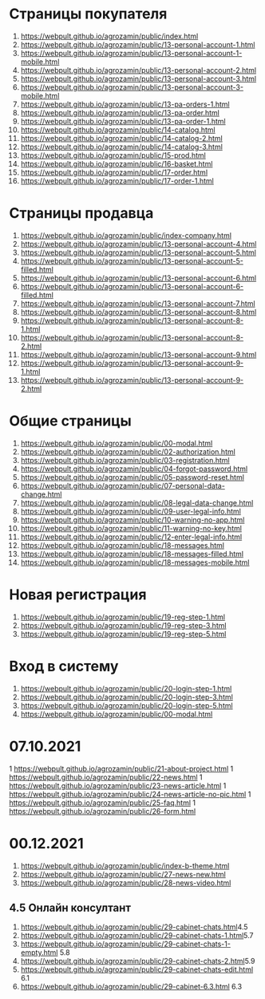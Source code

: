 # Страницы покупателя
1.  <https://webpult.github.io/agrozamin/public/index.html>
2.  <https://webpult.github.io/agrozamin/public/13-personal-account-1.html>
3.  <https://webpult.github.io/agrozamin/public/13-personal-account-1-mobile.html>
4.  <https://webpult.github.io/agrozamin/public/13-personal-account-2.html>
5.  <https://webpult.github.io/agrozamin/public/13-personal-account-3.html>
6.  <https://webpult.github.io/agrozamin/public/13-personal-account-3-mobile.html>
7.  <https://webpult.github.io/agrozamin/public/13-pa-orders-1.html>
8.  <https://webpult.github.io/agrozamin/public/13-pa-order.html>
9.  <https://webpult.github.io/agrozamin/public/13-pa-order-1.html>
10. <https://webpult.github.io/agrozamin/public/14-catalog.html>
11. <https://webpult.github.io/agrozamin/public/14-catalog-2.html>
12. <https://webpult.github.io/agrozamin/public/14-catalog-3.html>
13. <https://webpult.github.io/agrozamin/public/15-prod.html>
14. <https://webpult.github.io/agrozamin/public/16-basket.html>
15. <https://webpult.github.io/agrozamin/public/17-order.html>
16. <https://webpult.github.io/agrozamin/public/17-order-1.html>

# Страницы продавца
1.  <https://webpult.github.io/agrozamin/public/index-company.html>
2.  <https://webpult.github.io/agrozamin/public/13-personal-account-4.html>
3.  <https://webpult.github.io/agrozamin/public/13-personal-account-5.html>
4.  <https://webpult.github.io/agrozamin/public/13-personal-account-5-filled.html>
5.  <https://webpult.github.io/agrozamin/public/13-personal-account-6.html>
6.  <https://webpult.github.io/agrozamin/public/13-personal-account-6-filled.html>
7.  <https://webpult.github.io/agrozamin/public/13-personal-account-7.html>
8.  <https://webpult.github.io/agrozamin/public/13-personal-account-8.html>
9.  <https://webpult.github.io/agrozamin/public/13-personal-account-8-1.html>
10. <https://webpult.github.io/agrozamin/public/13-personal-account-8-2.html>
11. <https://webpult.github.io/agrozamin/public/13-personal-account-9.html>
12. <https://webpult.github.io/agrozamin/public/13-personal-account-9-1.html>
13. <https://webpult.github.io/agrozamin/public/13-personal-account-9-2.html>

# Общие страницы
1.  <https://webpult.github.io/agrozamin/public/00-modal.html>
1.  <https://webpult.github.io/agrozamin/public/02-authorization.html>
1.  <https://webpult.github.io/agrozamin/public/03-registration.html>
1.  <https://webpult.github.io/agrozamin/public/04-forgot-password.html>
1.  <https://webpult.github.io/agrozamin/public/05-password-reset.html>
1.  <https://webpult.github.io/agrozamin/public/07-personal-data-change.html>
1.  <https://webpult.github.io/agrozamin/public/08-legal-data-change.html>
1.  <https://webpult.github.io/agrozamin/public/09-user-legal-info.html>
1.  <https://webpult.github.io/agrozamin/public/10-warning-no-app.html>
1. <https://webpult.github.io/agrozamin/public/11-warning-no-key.html>
1. <https://webpult.github.io/agrozamin/public/12-enter-legal-info.html>
1. <https://webpult.github.io/agrozamin/public/18-messages.html>
1. <https://webpult.github.io/agrozamin/public/18-messages-filled.html>
1. <https://webpult.github.io/agrozamin/public/18-messages-mobile.html>
# Новая регистрация
1.  <https://webpult.github.io/agrozamin/public/19-reg-step-1.html>
2.  <https://webpult.github.io/agrozamin/public/19-reg-step-3.html>
3.  <https://webpult.github.io/agrozamin/public/19-reg-step-5.html>
# Вход в систему
1.  <https://webpult.github.io/agrozamin/public/20-login-step-1.html>
1.  <https://webpult.github.io/agrozamin/public/20-login-step-3.html>
1.  <https://webpult.github.io/agrozamin/public/20-login-step-5.html>
1.  <https://webpult.github.io/agrozamin/public/00-modal.html>

# 07.10.2021

1 <https://webpult.github.io/agrozamin/public/21-about-project.html>
1 <https://webpult.github.io/agrozamin/public/22-news.html>
1 <https://webpult.github.io/agrozamin/public/23-news-article.html>
1 <https://webpult.github.io/agrozamin/public/24-news-article-no-pic.html>
1 <https://webpult.github.io/agrozamin/public/25-faq.html>
1 <https://webpult.github.io/agrozamin/public/26-form.html>

# 00.12.2021
1. <https://webpult.github.io/agrozamin/public/index-b-theme.html>
2. <https://webpult.github.io/agrozamin/public/27-news-new.html>
3. <https://webpult.github.io/agrozamin/public/28-news-video.html>
## 4.5 Онлайн консултант 
1. <https://webpult.github.io/agrozamin/public/29-cabinet-chats.html>4.5
1. <https://webpult.github.io/agrozamin/public/29-cabinet-chats-1.html>5.7
1. <https://webpult.github.io/agrozamin/public/29-cabinet-chats-1-empty.html> 5.8
1. <https://webpult.github.io/agrozamin/public/29-cabinet-chats-2.html>5.9
1. <https://webpult.github.io/agrozamin/public/29-cabinet-chats-edit.html> 6.1
2. <https://webpult.github.io/agrozamin/public/29-cabinet-6.3.html> 6.3